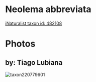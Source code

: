 
Neolema abbreviata
==================
  
[iNaturalist taxon id: 482108](https://www.inaturalist.org/taxa/482108)
# Photos

## by: Tiago Lubiana
  
![taxon220779601](https://inaturalist-open-data.s3.amazonaws.com/photos/236574840/medium.jpg)